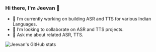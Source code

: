 ### Hi there, I'm Jeevan  👋
- 🔭 I’m currently working on building ASR and TTS for various Indian Languages.
- 👯 I’m looking to collaborate on ASR and TTS projects.
- 💬 Ask me about related ASR, TTS.

![Jeevan's GitHub stats](https://github-readme-stats.vercel.app/api?username=jeevan-revaneppa-hirethanad&show_icons=true)

<!--
**jeevan-revaneppa-hirethanad/jeevan-revaneppa-hirethanad** is a ✨ _special_ ✨ repository because its `README.md` (this file) appears on your GitHub profile.

Here are some ideas to get you started:

- 
- 📫 How to reach me: ...
- 😄 Pronouns: ...
- ⚡ Fun fact: ...
-->
